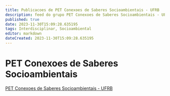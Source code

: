 ```yaml
---
title: Publicacoes de PET Conexoes de Saberes Socioambientais - UFRB 
description: feed do grupo PET Conexoes de Saberes Socioambientais - UFRB
published: true
date: 2023-11-30T15:09:28.635195
tags: Interdisciplinar, Socioambiental
editor: markdown
dateCreated: 2023-11-30T15:09:28.635195
---
```


# PET Conexoes de Saberes Socioambientais
[PET Conexoes de Saberes Socioambientais - UFRB](/grupo/56PETConexoesdeSaberesSocioambientaisUFRB.md)